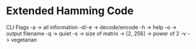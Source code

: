 # Extended Hamming Code

CLI Flags
	-a		-> all information
	-d/-e   -> decode/encode
	-h      -> help
	-o      -> output filename
	-q      -> quiet
	-s      -> size of matrix
				-> [2, 256]
				-> power of 2
	-v      -> vegetarian
